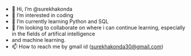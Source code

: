 - 👋 Hi, I’m @surekhakonda
- 👀 I’m interested in coding
- 🌱 I’m currently learning Python and SQL
- 💞️ I’m looking to collaborate on where i can continue learning, especially in the fields of artifical intelligence
- and machine learning.
- 📫 How to reach me by gmail id (surekhakonda30@gmail.com)

<!---
surekhakonda/surekhakonda is a ✨ special ✨ repository because its `README.md` (this file) appears on your GitHub profile.
You can click the Preview link to take a look at your changes.
--->
